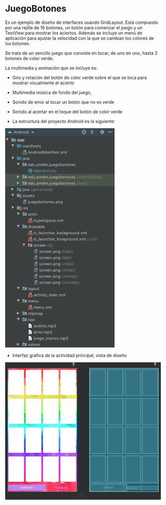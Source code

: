 # JuegoBotones

Es un ejemplo de diseño de interfaces usando GridLayout. Está compuesto por una rejilla de 16 botones, un botón para comenzar el juego y un TextView para mostrar los aciertos. Además se incluye un menú de aplicación para ajustar la velocidad con la que se cambian los colores de los botones.

Se trata de un sencillo juego que consiste en tocar, de uno en uno, hasta 3 botones de color verde.

La multimedia y animación que se incluye es:
 - Giro y rotación del botón de color verde sobre el que se toca para mostrar visualmente el acierto
 - Multimedia música de fondo del juego, 
 - Sonido de error al tocar un botón que no es verde
 - Sonido al acertar en el toque del botón de color verde

- La estructura del proyecto Android es la siguiente:

![Captura del diseño de la interfaz](https://raw.githubusercontent.com/pmdmdam2/JuegoBotones/master/app/src/main/assets/esquema_proyecto.png)

- Interfaz gráfica de la actividad principal, vista de diseño

![Captura del diseño de la interfaz](https://raw.githubusercontent.com/pmdmdam2/JuegoBotones/master/app/src/main/assets/juegobotones.png)

